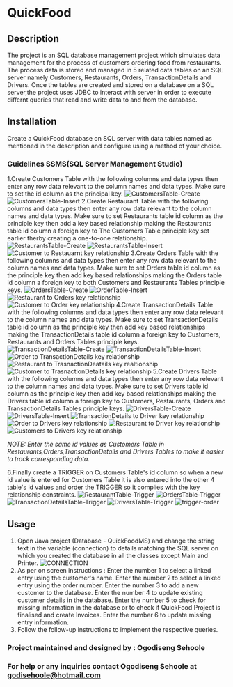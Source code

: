 # QuickFood
## Description
The project is an SQL database management project which simulates data management for the process of customers ordering food from restaurants. The process data is stored and managed in 5 related data tables on an SQL server namely Customers, Restaurants, Orders, TransactionDetails and Drivers. Once the tables are created and stored on a database on a SQL server,the project uses JDBC to interact with server in order to execute differnt queries that read and write data to and from the database.

## Installation
Create a QuickFood database on SQL server with data tables named as mentioned in the description and configure using a method of your choice. 
### Guidelines SSMS(SQL Server Management Studio)
1.Create Customers Table with the following columns and data types then enter any row data relevant to the column names and data types. Make sure to set the id column as the principal key.
![CustomersTable-Create](https://user-images.githubusercontent.com/88197915/144790458-eb820cf9-2331-4b46-abcb-f55a0e8ed720.PNG)
![CustomersTable-Insert](https://user-images.githubusercontent.com/88197915/144790519-4c8a7c4f-fbb7-4097-94bc-3c1592b25c1f.PNG)
2.Create Restaurant Table with the following columns and data types then enter any row data relevant to the column names and data types. Make sure to set Restaurants table id column as the principle key then add a key based relationship making the Restaurants table id column a foreign key to The Customers Table principle key set earlier therby creating a one-to-one relationship.   
![RestaurantsTable-Create](https://user-images.githubusercontent.com/88197915/144791660-1328d35d-a20f-4479-aa90-eb9b3b7e2f86.PNG)
![RestaurantsTable-Insert](https://user-images.githubusercontent.com/88197915/144791692-804fe36b-53e9-4d4c-994b-6d48760f24c2.PNG)
![Customer to Restauarnt key relationship](https://user-images.githubusercontent.com/88197915/144791747-92952343-d9c0-4a4c-8a97-8d717d9f10e6.PNG)
3.Create Orders Table with the following columns and data types then enter any row data relevant to the column names and data types. Make sure to set Orders table id column as the principle key then add key based relationships making the Orders table id column a foreign key to both Customers and Restaurants Tables principle keys.
![OrdersTable-Create](https://user-images.githubusercontent.com/88197915/144793750-babfbb76-fbd5-4db5-aacb-0929c667522f.PNG)
![OrderTable-Insert](https://user-images.githubusercontent.com/88197915/144793796-5b2633df-52ca-41fa-b867-f9f215fba6b6.PNG)
![Restaurant to Orders key relationship](https://user-images.githubusercontent.com/88197915/144793835-bd9821e2-0502-4fa4-9ba8-1030fe8b4b2a.PNG)
![Customer to Order key relationship](https://user-images.githubusercontent.com/88197915/144793870-60d64c9c-9354-43ef-8176-07bb36d8b2d5.PNG)
4.Create TransactionDetails Table with the following columns and data types then enter any row data relevant to the column names and data types. Make sure to set TransactionDetails table id column as the principle key then add key based relationships making the TransactionDetails table id column a foreign key to Customers, Restaurants and Orders Tables principle keys.
![TransactionDetailsTable-Create](https://user-images.githubusercontent.com/88197915/144794178-d66ac150-5309-468f-937b-f85863dd51fb.PNG)
![TransactionDetailsTable-Insert](https://user-images.githubusercontent.com/88197915/144794208-408e0d85-e466-4b7e-ba2c-13d9baa6750b.PNG)
![Order to TransactionDetails key relationship](https://user-images.githubusercontent.com/88197915/144794248-b2a097bd-e40f-4c74-bbf5-715305705d4e.PNG)
![Restaurant to TrasnactionDeatails key realtionship](https://user-images.githubusercontent.com/88197915/144794266-5005d47e-d3f9-465c-bb1a-11e0ba7e28f1.PNG)
![Customer to TrasnactionDetails key relationship](https://user-images.githubusercontent.com/88197915/144794323-a4ab11ed-8006-4fb3-8043-935e17407529.PNG)
5.Create Drivers Table with the following columns and data types then enter any row data relevant to the column names and data types. Make sure to set Drivers table id column as the principle key then add key based relationships making the Drivers table id column a foreign key to Customers, Restaurants, Orders and TransactionDetails Tables principle keys.
![DriversTable-Create](https://user-images.githubusercontent.com/88197915/144794655-857a05f8-f1f9-4c61-9c37-0f2244504578.PNG)
![DriversTable-Insert](https://user-images.githubusercontent.com/88197915/144794677-666729bb-67a6-4661-b28f-0f4738a2ef46.PNG)
![TransactionDetails to Driver key relationship](https://user-images.githubusercontent.com/88197915/144794698-ab20074d-8e66-4745-a395-15c65b1a8134.PNG)
![Order to Drivers key relationship](https://user-images.githubusercontent.com/88197915/144794733-ce29ba25-660f-49fd-a45a-e3aae0251de7.PNG)
![Restaurant to Driver key relationship](https://user-images.githubusercontent.com/88197915/144794752-f364dabb-5428-4111-b146-fa6753620fba.PNG)
![Customers to Drivers key relationship](https://user-images.githubusercontent.com/88197915/144794799-aced9b04-5fae-4c45-8eaa-2339283336d1.PNG)

_NOTE: Enter the same id values as Customers Table in Restaurants,Orders,TransactionDetails and Drivers Tables to make it easier to track corresponding data._

6.Finally create a TRIGGER on Customers Table's id column so when a new id value is entered for Customers Table it is also entered into the other 4 table's id values and order the TRIGGER so it complies with the key relationship constraints.
![RestaurantTable-Trigger](https://user-images.githubusercontent.com/88197915/144795654-d23b4564-6b6c-4c14-b6e4-3912218f2e09.PNG)
![OrdersTable-Trigger](https://user-images.githubusercontent.com/88197915/144795675-506b7a38-7403-4b62-95bd-ead783791f65.PNG)
![TransactionDetailsTable-Trigger](https://user-images.githubusercontent.com/88197915/144795694-a6710773-c72b-442b-aa24-07824d8e7c0e.PNG)
![DriversTable-Trigger](https://user-images.githubusercontent.com/88197915/144795723-20bf6b9e-e322-42ab-a717-64717ee3a140.PNG)
![trigger-order](https://user-images.githubusercontent.com/88197915/144795744-082a5d7b-3c42-42fa-a664-9a6c4935daf5.PNG)


## Usage
1. Open Java project (Database - QuickFoodMS) and change the string text in the variable (connection) to details matching the SQL server on which you created the database in all the classes except Main and Printer.
![CONNECTION](https://user-images.githubusercontent.com/88197915/144799592-a03d395d-cf56-4e6f-a79b-406f8c134e0e.PNG)
2. As per on screen instructions :
Enter the number 1 to select a linked entry using the customer's name. 
Enter the number 2 to select a linked entry using the order number.
Enter the number 3 to add a new customer to the database.
Enter the number 4 to update existing customer details in the database.
Enter the number 5 to check for missing information in the database or to check if QuickFood Project is finalised and create Invoices.
Enter the number 6 to update missing entry information.
3. Follow the follow-up instructions to implement the respective queries.

### Project maintained and designed by : Ogodiseng Sehoole
### For help or any inquiries contact Ogodiseng Sehoole at godisehoole@hotmail.com
